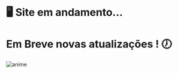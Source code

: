 # 🖥️ Site em andamento... 
# Em Breve novas atualizações ! 🕖
![anime](https://github.com/user-attachments/assets/ffffefb7-d3c8-4055-a7e0-adc5a30bb11b)
